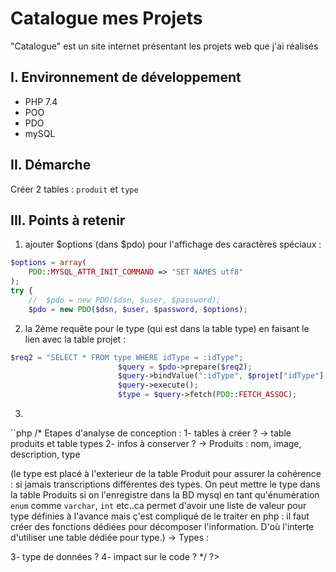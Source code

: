 # Catalogue mes Projets

"Catalogue" est un site internet présentant les projets web que j'ai réalisés

## I. Environnement de développement

* PHP 7.4
* POO
* PDO
* mySQL

## II. Démarche
Créer 2 tables : `produit` et `type`

## III. Points à retenir
 
1. ajouter $options (dans $pdo) pour l'affichage des caractères spéciaux :
```php
$options = array(
    PDO::MYSQL_ATTR_INIT_COMMAND => "SET NAMES utf8"
);
try {
    //  $pdo = new PDO($dsn, $user, $password);
    $pdo = new PDO($dsn, $user, $password, $options);
```

2. la 2ème requête pour le type (qui est dans la table type) en faisant le lien avec la table projet :

```php
$req2 = "SELECT * FROM type WHERE idType = :idType";
                        $query = $pdo->prepare($req2);
                        $query->bindValue(":idType", $projet["idType"], PDO::PARAM_INT);
                        $query->execute();
                        $type = $query->fetch(PDO::FETCH_ASSOC);
```

3. 
``php
/* 
Etapes d'analyse de conception :
1- tables à créer ?     ->  table produits et table types
2- infos à conserver ?  ->  Produits : nom, image, description, type 

(le type est placé à l'exterieur de la table Produit pour assurer la
cohérence : si jamais transcriptions différentes des types. On peut mettre
le type dans la table Produits si on l'enregistre dans la BD mysql en tant 
qu'énumération `enum` comme `varchar`, `int` etc..ca permet d'avoir une liste de
valeur pour type définies à l'avance mais ç'est compliqué de le traiter en 
php : il faut créer des fonctions dédiées pour décomposer l'information. 
D'où l'interte d'utiliser une table dédiée pour type.)
                        -> Types : 

3- type de données ?
4- impact sur le code ?
*/
?>